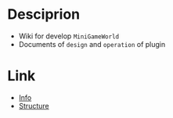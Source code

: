 # Desciprion
- Wiki for develop `MiniGameWorld`
- Documents of `design` and `operation` of plugin

# Link
- [Info]
- [Structure]

[Info]: plugin-info.md
[Structure]: plugin-design.md
